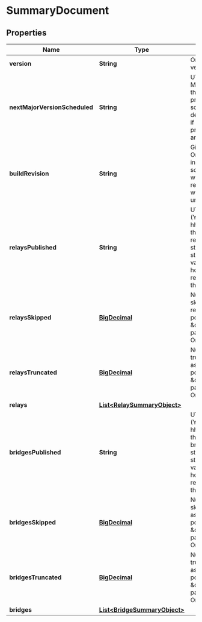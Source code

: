 
# SummaryDocument

## Properties
Name | Type | Description | Notes
------------ | ------------- | ------------- | -------------
**version** | **String** | Onionoo protocol version string. | 
**nextMajorVersionScheduled** | **String** | UTC date (YYYY-MM-DD) when the next major protocol version is scheduled to be deployed. Omitted if no major protocol changes are planned. |  [optional]
**buildRevision** | **String** | Git revision of the Onionoo instance&#39;s software used to write this response, which will be omitted if unknown. |  [optional]
**relaysPublished** | **String** | UTC timestamp (YYYY-MM-DD hh:mm:ss) when the last known relay network status consensus started being valid. Indicates how recent the relay objects in this document are. | 
**relaysSkipped** | [**BigDecimal**](BigDecimal.md) | Number of skipped relays as requested by a positive \&quot;offset\&quot; parameter value. Omitted if zero. |  [optional]
**relaysTruncated** | [**BigDecimal**](BigDecimal.md) | Number of truncated relays as requested by a positive \&quot;limit\&quot; parameter value. Omitted if zero. |  [optional]
**relays** | [**List&lt;RelaySummaryObject&gt;**](RelaySummaryObject.md) |  | 
**bridgesPublished** | **String** | UTC timestamp (YYYY-MM-DD hh:mm:ss) when the last known bridge network status consensus started being valid. Indicates how recent the relay objects in this document are. | 
**bridgesSkipped** | [**BigDecimal**](BigDecimal.md) | Number of skipped bridges as requested by a positive \&quot;offset\&quot; parameter value. Omitted if zero. |  [optional]
**bridgesTruncated** | [**BigDecimal**](BigDecimal.md) | Number of truncated bridges as requested by a positive \&quot;limit\&quot; parameter value. Omitted if zero. |  [optional]
**bridges** | [**List&lt;BridgeSummaryObject&gt;**](BridgeSummaryObject.md) |  | 



